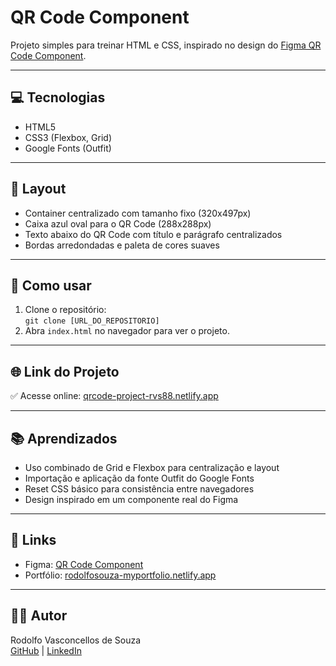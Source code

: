 # QR Code Component

Projeto simples para treinar HTML e CSS, inspirado no design do [Figma QR Code Component](https://www.figma.com/file/o8A9xEtgWFVocq5gO6Vlah/qr-code-component?node-id=0%3A1468&mode=dev).

---

## 💻 Tecnologias

- HTML5
- CSS3 (Flexbox, Grid)
- Google Fonts (Outfit)

---

## 🎨 Layout

- Container centralizado com tamanho fixo (320x497px)
- Caixa azul oval para o QR Code (288x288px)
- Texto abaixo do QR Code com título e parágrafo centralizados
- Bordas arredondadas e paleta de cores suaves

---

## 🚀 Como usar

1. Clone o repositório:  
   `git clone [URL_DO_REPOSITORIO]`
2. Abra `index.html` no navegador para ver o projeto.

---

## 🌐 Link do Projeto

✅ Acesse online: [qrcode-project-rvs88.netlify.app](https://qrcode-project-rvs88.netlify.app/)

---

## 📚 Aprendizados

- Uso combinado de Grid e Flexbox para centralização e layout
- Importação e aplicação da fonte Outfit do Google Fonts
- Reset CSS básico para consistência entre navegadores
- Design inspirado em um componente real do Figma

---

## 🔗 Links

- Figma: [QR Code Component](https://www.figma.com/file/o8A9xEtgWFVocq5gO6Vlah/qr-code-component?node-id=0%3A1468&mode=dev)
- Portfólio: [rodolfosouza-myportfolio.netlify.app](https://rodolfosouza-myportfolio.netlify.app)

---

## 👨‍💻 Autor

Rodolfo Vasconcellos de Souza  
[GitHub](https://github.com/rodolfosouza88) | [LinkedIn](https://www.linkedin.com/in/rodolfosouza88/)
